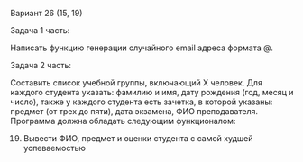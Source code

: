 Вариант 26 (15, 19)

Задача 1 часть:

Написать функцию генерации случайного email адреса формата <name>@<domen>.<local>

Задача 2 часть:

Составить список учебной группы, включающий Х человек. Для каждого студента указать: фамилию и имя, дату рождения (год, месяц и число), также у каждого студента есть зачетка,
в которой указаны: предмет (от трех до пяти), дата экзамена, ФИО преподавателя.
Программа должна обладать следующим функционалом:

19.	Вывести ФИО, предмет и оценки студента с самой худшей успеваемостью

